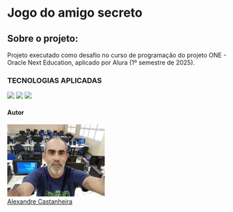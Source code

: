 <h1>Jogo do amigo secreto</h1>

<h2>Sobre o projeto:</h2>
<p>Projeto executado como desafio  no curso de programação do projeto
ONE - Oracle Next Education, aplicado por Alura (1º semestre de 2025).</p>

### TECNOLOGIAS APLICADAS

<div>
  <img src="https://img.shields.io/badge/HTML-219120?style=for-the-badge&logo=html5&logoColor=white">
  <img src="https://img.shields.io/badge/css3-%231572B6.svg?style=for-the-badge&logo=css3&logoColor=white">
  <img src="https://img.shields.io/badge/JavaScript-F7DF1E?style=for-the-badge&logo=javascript&logoColor=black">
</div>

#### Autor

![Alexandre Castanheira](https://github.com/AlexandreCasta/jogo-numero-secreto/blob/main/Ale_Lab.jpg)  
[Alexandre Castanheira](https://github.com/AlexandreCasta)

